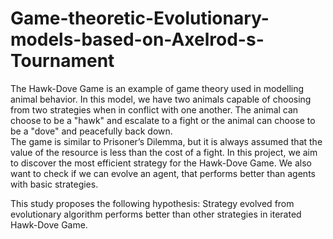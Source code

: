 # Game-theoretic-Evolutionary-models-based-on-Axelrod-s-Tournament
The Hawk-Dove Game is an example of game theory used in modelling animal behavior. In this model, we have two animals capable of choosing from two strategies when in conflict with one another. The animal can choose to be a "hawk" and escalate to a fight or the animal can choose to be a "dove" and peacefully back down.  
The game is similar to Prisoner’s Dilemma, but it is always assumed that the value of the resource is less than the cost of a fight. In this project, we aim to discover the most efficient strategy for the Hawk-Dove Game. We also want to check if we can evolve an agent, that performs better than agents with basic strategies.   

This study proposes the following hypothesis: Strategy evolved from evolutionary algorithm performs better than other strategies in iterated Hawk-Dove Game. 
